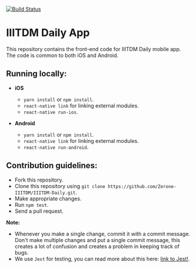[![Build Status](https://semaphoreci.com/api/v1/zeroneiiitdm/iiitdm-daily/branches/master/badge.svg)](https://semaphoreci.com/zeroneiiitdm/iiitdm-daily)
# IIITDM Daily App
This repository contains the front-end code for IIITDM Daily mobile app. The code is common to both iOS and Android.

## Running locally:
* **iOS**
  * `yarn install` or `npm install`.
  * `react-native link` for linking external modules.
  * `react-native run-ios`.

* **Android**
  * `yarn install` or `npm install`.
  * `react-native link` for linking external modules.
  * `react-native run-android`.

## Contribution guidelines:
* Fork this repository.
* Clone this repository using `git clone https://github.com/Zerone-IIITDM/IIITDM-Daily.git`.
* Make appropriate changes.
* Run `npm test`.
* Send a pull request.

**Note:** 
* Whenever you make a single change, commit it with a commit message. Don't make multiple changes and put a single commit message, this creates a lot of confusion and creates a problem in keeping track of bugs.
* We use `Jest` for testing, you can read more about this here: [link to Jest!](https://facebook.github.io/jest/).
